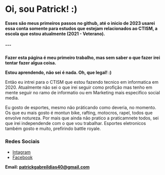 # Oi, sou Patrick! :) 
####  Esses são meus primeiros passos no github, até o inicio de 2023 usarei essa conta somente para estudos que estejam relacionados ao CTISM, a escola que estou atualmente (2021 - Veterano).
##### ---
**Fazer esta página é meu primeiro trabalho, mas sem saber o que fazer irei tentar fazer algua coisa.**

**Estou aprendendo, não sei é nada. Oh, que legal! :)**

Então eu intrei para o CTISM que estou fazendo tecnico em informatica em 2020. Atualmente não sei o que irei seguir como profição mas tenho em mente seguir no ramo de informatio ou em Marketing mais especifico social media.

Eu gosto de esportes, mesmo não práticando como deveria, no momento. Os que eu mais gosto é montun bike, rafting, motocros, rapel, todos que envolve notureza. Por mais que ainda não pratico a praticamnete todos, sei que irei independende com o que vou trabalhar. Esportes eletronicos também gosto e muito, prefirindo battle royale.

### Redes Sociais 
-   [Intagram](https://www.instagram.com/patrick_gabriel_dias_04/)
- 	[Facebook](https://www.facebook.com/patrickgabriel.dias)

**Email: patrickgabreildias40@gmail.com**
